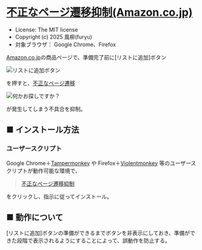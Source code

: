 [不正なページ遷移抑制(Amazon.co.jp)](https://github.com/furyutei/amzSuppressIllegalPageTransition)
===

- License: The MIT license  
- Copyright (c) 2025 風柳(furyu)  
- 対象ブラウザ： Google Chrome、Firefox  

[Amazon.co.jp](https://www.amazon.co.jp/)の商品ページで、準備完了前に[リストに追加]ボタン  

![リストに追加ボタン](https://furyutei.github.io/amzSuppressIllegalPageTransition/img/add_to_list.jpg "[リストに追加]ボタン")  

を押すと、[不正なページ遷移](https://www.amazon.co.jp/gp/product/handle-buy-box)  

![何かお探しですか？](https://furyutei.github.io/amzSuppressIllegalPageTransition/img/404_not_found.jpg "何かお探しですか？／入力したURLが当サイトのページと一致しません")  

が発生してしまう不具合を抑制。  


■ インストール方法 
---
### ユーザースクリプト
Google Chrome＋[Tampermonkey](https://chrome.google.com/webstore/detail/tampermonkey/dhdgffkkebhmkfjojejmpbldmpobfkfo) や Firefox＋[Violentmonkey](https://addons.mozilla.org/ja/firefox/addon/violentmonkey/) 等のユーザースクリプトが動作可能な環境で、  

> [不正なページ遷移抑制](https://furyutei.github.io/amzSuppressIllegalPageTransition/src/js/amzSuppressIllegalPageTransition.user.js)  
                                
をクリックし、指示に従ってインストール。  


■ 動作について
---
[リストに追加]ボタンの準備ができるまでボタンを非表示にしておき、準備ができた段階で表示されるようにすることによって、誤動作を防止する。  

